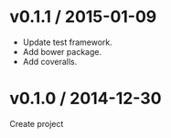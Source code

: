 # v0.1.1 / 2015-01-09

* Update test framework.
* Add bower package.
* Add coveralls.

# v0.1.0 / 2014-12-30

Create project
